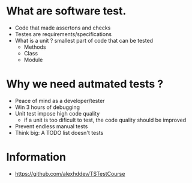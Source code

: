 # What are software test.
- Code that made assertons and checks
- Testes are requirements/specifications
- What is a unit ? smallest part of code that can be tested
    - Methods
    - Class
    - Module

# Why we need autmated tests ?
- Peace of mind as a developer/tester
- Win 3 hours of debugging
- Unit test impose high code quality
    - if a unit is too dificult to test, the code quality should be improved
- Prevent endless manual tests
- Think big: A TODO list doesn't tests

# Information
- https://github.com/alexhddev/TSTestCourse